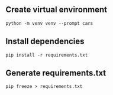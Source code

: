 ## Create virtual environment

`
python -m venv venv --prompt cars
`

## Install dependencies

`
pip install -r requirements.txt
`

## Generate requirements.txt

`
pip freeze > requirements.txt
`
